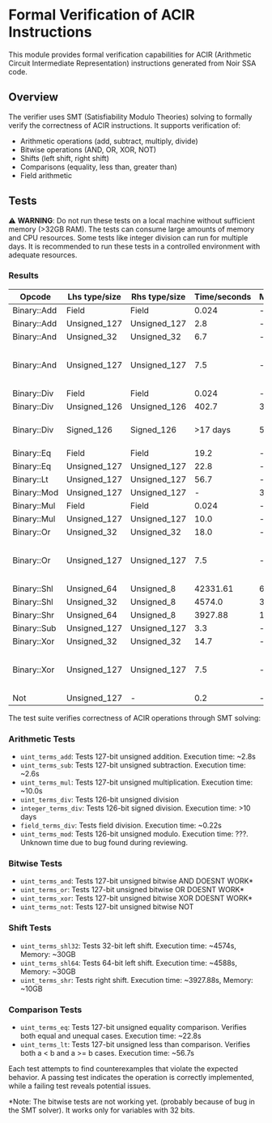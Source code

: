 # Formal Verification of ACIR Instructions

This module provides formal verification capabilities for ACIR (Arithmetic Circuit Intermediate Representation) instructions generated from Noir SSA code.

## Overview

The verifier uses SMT (Satisfiability Modulo Theories) solving to formally verify the correctness of ACIR instructions. It supports verification of:

- Arithmetic operations (add, subtract, multiply, divide)
- Bitwise operations (AND, OR, XOR, NOT)
- Shifts (left shift, right shift)
- Comparisons (equality, less than, greater than)
- Field arithmetic

## Tests

⚠️ **WARNING**: Do not run these tests on a local machine without sufficient memory (>32GB RAM). The tests can consume large amounts of memory and CPU resources. Some tests like integer division can run for multiple days. It is recommended to run these tests in a controlled environment with adequate resources.

### Results

| Opcode      | Lhs type/size | Rhs type/size | Time/seconds | Memory/GB | Success | SMT Term Type    | Reason                     |
| ----------- | ------------- | ------------- | ------------ | --------- | ------- | ---------------- | -------------------------- |
| Binary::Add | Field         | Field         | 0.024        | -         | &check; | TermType::FFTerm |                            |
| Binary::Add | Unsigned_127  | Unsigned_127  | 2.8          | -         | &check; | TermType::BVTerm |                            |
| Binary::And | Unsigned_32   | Unsigned_32   | 6.7          | -         | &check; | TermType::BVTerm |                            |
| Binary::And | Unsigned_127  | Unsigned_127  | 7.5          | -         | &cross; | TermType::BVTerm | Probably bug in smt solver |
| Binary::Div | Field         | Field         | 0.024        | -         | &check; | TermType::FFTerm |                            |
| Binary::Div | Unsigned_126  | Unsigned_126  | 402.7        | 3.5       | &cross; | TermType::BVTerm | ??                         |
| Binary::Div | Signed_126    | Signed_126    | >17 days     | 5.1       | &cross; | TermType::ITerm  | Test takes too long        |
| Binary::Eq  | Field         | Field         | 19.2         | -         | &check; | TermType::FFTerm |                            |
| Binary::Eq  | Unsigned_127  | Unsigned_127  | 22.8         | -         | &check; | TermType::BVTerm |                            |
| Binary::Lt  | Unsigned_127  | Unsigned_127  | 56.7         | -         | &check; | TermType::BVTerm |                            |
| Binary::Mod | Unsigned_127  | Unsigned_127  | -            | 3.2       | &cross; | TermType::BVTerm | ??                         |
| Binary::Mul | Field         | Field         | 0.024        | -         | &check; | TermType::FFTerm |                            |
| Binary::Mul | Unsigned_127  | Unsigned_127  | 10.0         | -         | &check; | TermType::BVTerm |                            |
| Binary::Or  | Unsigned_32   | Unsigned_32   | 18.0         | -         | &check; | TermType::BVTerm |                            |
| Binary::Or  | Unsigned_127  | Unsigned_127  | 7.5          | -         | &cross; | TermType::BVTerm | Probably bug in smt solver |
| Binary::Shl | Unsigned_64   | Unsigned_8    | 42331.61     | 63.2      | &check; | TermType::BVTerm |                            |
| Binary::Shl | Unsigned_32   | Unsigned_8    | 4574.0       | 30        | &check; | TermType::BVTerm |                            |
| Binary::Shr | Unsigned_64   | Unsigned_8    | 3927.88      | 10        | &check; | TermType::BVTerm |                            |
| Binary::Sub | Unsigned_127  | Unsigned_127  | 3.3          | -         | &check; | TermType::BVTerm |                            |
| Binary::Xor | Unsigned_32   | Unsigned_32   | 14.7         | -         | &check; | TermType::BVTerm |                            |
| Binary::Xor | Unsigned_127  | Unsigned_127  | 7.5          | -         | &cross; | TermType::BVTerm | Probably bug in smt solver |
| Not         | Unsigned_127  | -             | 0.2          | -         | &check; | TermType::BVTerm |                            |

The test suite verifies correctness of ACIR operations through SMT solving:

### Arithmetic Tests

- `uint_terms_add`: Tests 127-bit unsigned addition. Execution time: ~2.8s
- `uint_terms_sub`: Tests 127-bit unsigned subtraction. Execution time: ~2.6s
- `uint_terms_mul`: Tests 127-bit unsigned multiplication. Execution time: ~10.0s
- `uint_terms_div`: Tests 126-bit unsigned division
- `integer_terms_div`: Tests 126-bit signed division. Execution time: >10 days
- `field_terms_div`: Tests field division. Execution time: ~0.22s
- `uint_terms_mod`: Tests 126-bit unsigned modulo. Execution time: ???. Unknown time due to bug found during reviewing.

### Bitwise Tests

- `uint_terms_and`: Tests 127-bit unsigned bitwise AND DOESNT WORK\*
- `uint_terms_or`: Tests 127-bit unsigned bitwise OR DOESNT WORK\*
- `uint_terms_xor`: Tests 127-bit unsigned bitwise XOR DOESNT WORK\*
- `uint_terms_not`: Tests 127-bit unsigned bitwise NOT

### Shift Tests

- `uint_terms_shl32`: Tests 32-bit left shift. Execution time: ~4574s, Memory: ~30GB
- `uint_terms_shl64`: Tests 64-bit left shift. Execution time: ~4588s, Memory: ~30GB
- `uint_terms_shr`: Tests right shift. Execution time: ~3927.88s, Memory: ~10GB

### Comparison Tests

- `uint_terms_eq`: Tests 127-bit unsigned equality comparison. Verifies both equal and unequal cases. Execution time: ~22.8s
- `uint_terms_lt`: Tests 127-bit unsigned less than comparison. Verifies both a < b and a >= b cases. Execution time: ~56.7s

Each test attempts to find counterexamples that violate the expected behavior. A passing test indicates the operation is correctly implemented, while a failing test reveals potential issues.

\*Note: The bitwise tests are not working yet. (probably because of bug in the SMT solver). It works only for variables with 32 bits.

